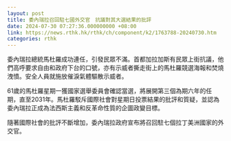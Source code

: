 ```yaml
---
layout: post
title: 委內瑞拉召回駐七國外交官　抗議對其大選結果的批評
date: 2024-07-30 07:27:36.000000000 +08:00
link: https://news.rthk.hk/rthk/ch/component/k2/1763788-20240730.htm
categories: rthk
---
```


委內瑞拉總統馬杜羅成功連任，引發民眾不滿。首都加拉加斯有民眾上街抗議，他們高呼要求自由和政府下台的口號，亦有示威者撕走街上的馬杜羅競選海報和焚燒洩憤。安全人員就施放催淚氣體驅散示威者。

61歲的馬杜羅星期一獲國家選舉委員會確認當選，將展開第三個為期六年的任期，直至2031年。馬杜羅駁斥國際社會對星期日投票結果的批評和質疑，並認為委內瑞拉正成為法西斯主義和反革命性質的企圖政變目標。

隨著國際社會的批評不斷增加，委內瑞拉政府宣布將召回駐七個拉丁美洲國家的外交官。
